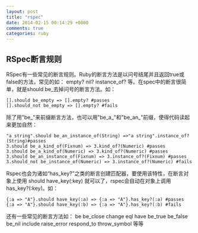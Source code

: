```yaml
---
layout: post
title: "rspec"
date: 2014-02-15 00:14:29 +0800
comments: true
categories: ruby
---
```


## RSpec断言规则

RSpec有一些常见的断言规则。Ruby的断言方法是以问号结尾并且返回true或false的方法，常见的如： empty?   nil?    instance_of? 等。在spec中的断言很简单，就是should be_去掉问号的断言方法。如：

	[].should be_empty => [].empty? #passes
	[].should_not be_empty => [].empty? #fails

<!-- more -->

除了用"be\_"来前缀断言方法，也可以用"be_a\_"和"be_an_"前缀，使得代码读起来更加自然：

	"a string".should be_an_instance_of(String) =>"a string".instance_of?(String)#passes
	3.should be_a_kind_of(Fixnum) => 3.kind_of?(Numeric) #passes
	3.should be_a_kind_of(Numeric) => 3.kind_of?(Numeric) #passes
	3.should be_an_instance_of(Fixnum) => 3.instance_of?(Fixnum) #passes 
	3.should_not be_instance_of(Numeric) => 3.instance_of?(Numeric) #fails

Rspec也会为诸如“has_key?”之类的断言创建匹配器，要使用该特性，在断言对象上使用 should have_key(:key) 就可以了，rspec会自动在对象上调用has_key?(:key)。如：

	{:a => "A"}.should have_key(:a) => {:a => "A"}.has_key?(:a) #passes
	{:a => "A"}.should have_key(:b) => {:a => "A"}.has_key?(:b) #fails

还有一些常见的断言方法如： be  be_close  change  eql  have  be_true  be_false be_nil include raise_error respond_to throw_symbol   等等